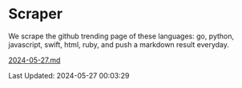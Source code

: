 # Scraper

We scrape the github trending page of these languages: go, python, javascript, swift, html, ruby, and push a markdown result everyday.

[2024-05-27.md](https://github.com/henson/Scraper/blob/master/2024-05-27.md)

Last Updated: 2024-05-27 00:03:29